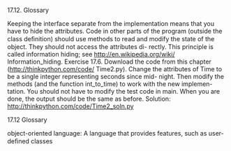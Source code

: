 17.12. Glossary

Keeping the interface separate from the implementation means that you have to hide the attributes. Code in other parts of the program (outside the class deﬁnition) should use methods to read and modify the state of the object. They should not access the attributes di- rectly. This principle is called information hiding; see http://en.wikipedia.org/wiki/ Information_hiding. Exercise 17.6. Download the code from this chapter (http://thinkpython.com/code/ Time2.py). Change the attributes of Time to be a single integer representing seconds since mid- night. Then modify the methods (and the function int_to_time) to work with the new implemen- tation. You should not have to modify the test code in main. When you are done, the output should be the same as before. Solution: http://thinkpython.com/code/Time2_soln.py

17.12 Glossary

object-oriented language: A language that provides features, such as user-deﬁned classes